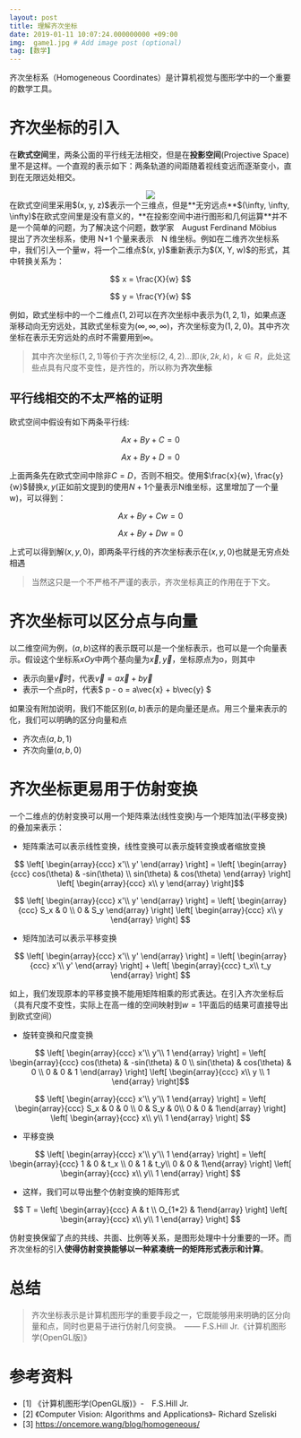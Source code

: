 ```yaml
---
layout: post
title: 理解齐次坐标
date: 2019-01-11 10:07:24.000000000 +09:00
img:  game1.jpg # Add image post (optional)
tag: [数学]
---
```

齐次坐标系（Homogeneous Coordinates）是计算机视觉与图形学中的一个重要的数学工具。

# 齐次坐标的引入
在**欧式空间**里，两条公面的平行线无法相交，但是在**投影空间**(Projective Space)里不是这样。一个直观的表示如下：两条轨道的间距随着视线变远而逐渐变小，直到在无限远处相交。
<div style="text-align: center">
<img src="{{site.baseurl}}/assets/img/homogeneous_coordinates/railway.jpg"/>
</div>
在欧式空间里采用$(x, y, z)$表示一个三维点，但是**无穷远点**$(\infty, \infty, \infty)$在欧式空间里是没有意义的，**在投影空间中进行图形和几何运算**并不是一个简单的问题，为了解决这个问题，数学家　August Ferdinand Möbius　提出了齐次坐标系，使用 N+1 个量来表示　N 维坐标。例如在二维齐次坐标系中，我们引入一个量w，将一个二维点$(x, y)$重新表示为$(X, Y, w)$的形式，其中转换关系为：

$$ x = \frac{X}{w} $$

$$ y = \frac{Y}{w} $$

例如，欧式坐标中的一个二维点$(1, 2)$可以在齐次坐标中表示为$(1, 2, 1)$，如果点逐渐移动向无穷远处，其欧式坐标变为$(\infty, \infty, \infty)$，齐次坐标变为$(1, 2, 0)$。其中齐次坐标在表示无穷远处的点时不需要用到$\infty$。

> 其中齐次坐标$(1, 2, 1)$等价于齐次坐标$(2, 4, 2)$...即$(k, 2k, k)，k \in R$，此处这些点具有尺度不变性，是齐性的，所以称为**齐次坐标**

## 平行线相交的不太严格的证明
欧式空间中假设有如下两条平行线:

$$ Ax + By + C = 0 $$

$$ Ax + By + D = 0 $$

上面两条先在欧式空间中除非$C = D$，否则不相交。使用$\frac{x}{w}, \frac{y}{w}$替换$x, y$(正如前文提到的使用$N+1$个量表示N维坐标，这里增加了一个量w)，可以得到：

$$ Ax + By + Cw = 0 $$

$$ Ax + By + Dw = 0 $$

上式可以得到解$(x, y, 0)$，即两条平行线的齐次坐标表示在$(x, y, 0)$也就是无穷点处相遇

> 当然这只是一个不严格不严谨的表示，齐次坐标真正的作用在于下文。

# 齐次坐标可以区分点与向量
以二维空间为例，$(a, b)$这样的表示既可以是一个坐标表示，也可以是一个向量表示。假设这个坐标系$xOy$中两个基向量为$\vec{x}, \vec{y}$，坐标原点为o，则其中
- 表示向量$\vec{v}$时，代表$\vec{v} = a\vec{x} + b\vec{y}$
- 表示一个点p时，代表$ p - o = a\vec{x} + b\vec{y} $

如果没有附加说明，我们不能区别$(a, b)$表示的是向量还是点。用三个量来表示的化，我们可以明确的区分向量和点
- 齐次点$(a, b, 1)$
- 齐次向量$(a, b, 0)$

# 齐次坐标更易用于仿射变换
一个二维点的仿射变换可以用一个矩阵乘法(线性变换)与一个矩阵加法(平移变换)的叠加来表示：
- 矩阵乘法可以表示线性变换，线性变换可以表示旋转变换或者缩放变换

$$ \left[ \begin{array}{ccc} x'\\  y' \end{array} \right] = \left[ \begin{array}{ccc} cos(\theta) & -sin(\theta) \\  sin(\theta) & cos(\theta) \end{array} \right] \left[ \begin{array}{ccc} x\\  y \end{array} \right]$$

$$ \left[ \begin{array}{ccc} x'\\  y' \end{array} \right] = \left[ \begin{array}{ccc} S_x & 0 \\  0 & S_y \end{array} \right] \left[ \begin{array}{ccc} x\\  y \end{array} \right] $$

- 矩阵加法可以表示平移变换

$$ \left[ \begin{array}{ccc} x'\\  y' \end{array} \right] = \left[ \begin{array}{ccc} x'\\  y' \end{array} \right] + \left[ \begin{array}{ccc} t_x\\  t_y \end{array} \right] $$

如上，我们发现原本的平移变换不能用矩阵相乘的形式表达。在引入齐次坐标后（具有尺度不变性，实际上在高一维的空间映射到$w=1$平面后的结果可直接导出到欧式空间）
- 旋转变换和尺度变换

$$ \left[ \begin{array}{ccc} x'\\  y'\\ 1 \end{array} \right] = \left[ \begin{array}{ccc} cos(\theta) & -sin(\theta) & 0 \\  sin(\theta) & cos(\theta) & 0 \\ 0 & 0 & 1 \end{array} \right] \left[ \begin{array}{ccc} x\\  y \\ 1 \end{array} \right]$$

$$ \left[ \begin{array}{ccc} x'\\  y'\\ 1 \end{array} \right] = \left[ \begin{array}{ccc} S_x & 0 & 0 \\  0 & S_y & 0\\ 0 & 0 & 1\end{array} \right] \left[ \begin{array}{ccc} x\\  y\\ 1 \end{array} \right] $$

- 平移变换

$$ \left[ \begin{array}{ccc} x'\\  y'\\ 1 \end{array} \right] = \left[ \begin{array}{ccc} 1 & 0 & t_x \\  0 & 1 & t_y\\ 0 & 0 & 1\end{array} \right] \left[ \begin{array}{ccc} x\\  y\\ 1 \end{array} \right] $$

- 这样，我们可以导出整个仿射变换的矩阵形式

$$ T = \left[ \begin{array}{ccc} A & t \\ O_{1*2} & 1\end{array} \right] \left[ \begin{array}{ccc} x\\  y\\ 1 \end{array} \right] $$

仿射变换保留了点的共线、共面、比例等关系，是图形处理中十分重要的一环。而齐次坐标的引入**使得仿射变换能够以一种紧凑统一的矩阵形式表示和计算**。

# 总结
> 齐次坐标表示是计算机图形学的重要手段之一，它既能够用来明确的区分向量和点，同时也更易于进行仿射几何变换。　—— F.S.Hill Jr.《计算机图形学(OpenGL版)》

# 参考资料
- [1] 《计算机图形学(OpenGL版)》-　F.S.Hill Jr.
- [2] 《Computer Vision: Algorithms and Applications》- Richard Szeliski 
- [3]  https://oncemore.wang/blog/homogeneous/

